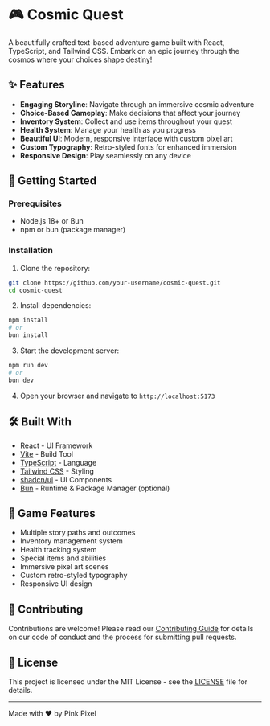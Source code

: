 # 🎮 Cosmic Quest

A beautifully crafted text-based adventure game built with React, TypeScript, and Tailwind CSS. Embark on an epic journey through the cosmos where your choices shape destiny!

## ✨ Features

- **Engaging Storyline**: Navigate through an immersive cosmic adventure
- **Choice-Based Gameplay**: Make decisions that affect your journey
- **Inventory System**: Collect and use items throughout your quest
- **Health System**: Manage your health as you progress
- **Beautiful UI**: Modern, responsive interface with custom pixel art
- **Custom Typography**: Retro-styled fonts for enhanced immersion
- **Responsive Design**: Play seamlessly on any device

## 🚀 Getting Started

### Prerequisites

- Node.js 18+ or Bun
- npm or bun (package manager)

### Installation

1. Clone the repository:
```bash
git clone https://github.com/your-username/cosmic-quest.git
cd cosmic-quest
```

2. Install dependencies:
```bash
npm install
# or
bun install
```

3. Start the development server:
```bash
npm run dev
# or
bun dev
```

4. Open your browser and navigate to `http://localhost:5173`

## 🛠️ Built With

- [React](https://reactjs.org/) - UI Framework
- [Vite](https://vitejs.dev/) - Build Tool
- [TypeScript](https://www.typescriptlang.org/) - Language
- [Tailwind CSS](https://tailwindcss.com/) - Styling
- [shadcn/ui](https://ui.shadcn.com/) - UI Components
- [Bun](https://bun.sh/) - Runtime & Package Manager (optional)

## 🎨 Game Features

- Multiple story paths and outcomes
- Inventory management system
- Health tracking system
- Special items and abilities
- Immersive pixel art scenes
- Custom retro-styled typography
- Responsive UI design

## 🤝 Contributing

Contributions are welcome! Please read our [Contributing Guide](CONTRIBUTING.md) for details on our code of conduct and the process for submitting pull requests.

## 📝 License

This project is licensed under the MIT License - see the [LICENSE](LICENSE) file for details.

---
Made with ❤️ by Pink Pixel